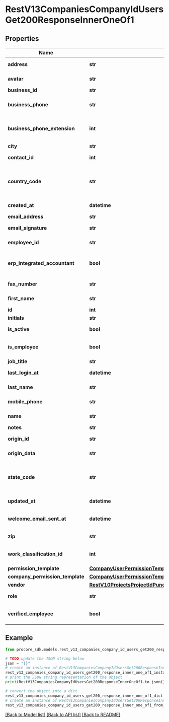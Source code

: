 # RestV13CompaniesCompanyIdUsersGet200ResponseInnerOneOf1


## Properties

Name | Type | Description | Notes
------------ | ------------- | ------------- | -------------
**address** | **str** | User address | [optional] 
**avatar** | **str** | User avatar url | [optional] 
**business_id** | **str** | Business id | [optional] 
**business_phone** | **str** | User business phone | [optional] 
**business_phone_extension** | **int** | User business phone extension | [optional] 
**city** | **str** | User city | [optional] 
**contact_id** | **int** | User Contact ID | [optional] 
**country_code** | **str** | User country code (ISO-3166 Alpha-2 format) | [optional] 
**created_at** | **datetime** | User created at | [optional] 
**email_address** | **str** | User email | [optional] 
**email_signature** | **str** | User email signature | [optional] 
**employee_id** | **str** | User employee id | [optional] 
**erp_integrated_accountant** | **bool** | User ERP integrated accountant status | [optional] 
**fax_number** | **str** | User fax number | [optional] 
**first_name** | **str** | User first name | [optional] 
**id** | **int** | User id | [optional] 
**initials** | **str** | User initials | [optional] 
**is_active** | **bool** | User active status | [optional] 
**is_employee** | **bool** | User employee status | [optional] 
**job_title** | **str** | User job title | [optional] 
**last_login_at** | **datetime** | User last login at | [optional] 
**last_name** | **str** | User last name | [optional] 
**mobile_phone** | **str** | User mobile phone | [optional] 
**name** | **str** | User full name | [optional] 
**notes** | **str** | User notes | [optional] 
**origin_id** | **str** | User origin id | [optional] 
**origin_data** | **str** | User origin data | [optional] 
**state_code** | **str** | User state code (ISO-3166 Alpha-2 format) | [optional] 
**updated_at** | **datetime** | User updated at | [optional] 
**welcome_email_sent_at** | **datetime** | User welcome email sent at | [optional] 
**zip** | **str** | User zip code | [optional] 
**work_classification_id** | **int** | Work classification id | [optional] 
**permission_template** | [**CompanyUserPermissionTemplate**](CompanyUserPermissionTemplate.md) |  | [optional] 
**company_permission_template** | [**CompanyUserPermissionTemplate**](CompanyUserPermissionTemplate.md) |  | [optional] 
**vendor** | [**RestV10ProjectsProjectIdPunchItemAssignmentsIdGet200ResponseVendor**](RestV10ProjectsProjectIdPunchItemAssignmentsIdGet200ResponseVendor.md) |  | [optional] 
**role** | **str** | Role of the User | [optional] 
**verified_employee** | **bool** | If a user is a verified employee | [optional] 

## Example

```python
from procore_sdk.models.rest_v13_companies_company_id_users_get200_response_inner_one_of1 import RestV13CompaniesCompanyIdUsersGet200ResponseInnerOneOf1

# TODO update the JSON string below
json = "{}"
# create an instance of RestV13CompaniesCompanyIdUsersGet200ResponseInnerOneOf1 from a JSON string
rest_v13_companies_company_id_users_get200_response_inner_one_of1_instance = RestV13CompaniesCompanyIdUsersGet200ResponseInnerOneOf1.from_json(json)
# print the JSON string representation of the object
print(RestV13CompaniesCompanyIdUsersGet200ResponseInnerOneOf1.to_json())

# convert the object into a dict
rest_v13_companies_company_id_users_get200_response_inner_one_of1_dict = rest_v13_companies_company_id_users_get200_response_inner_one_of1_instance.to_dict()
# create an instance of RestV13CompaniesCompanyIdUsersGet200ResponseInnerOneOf1 from a dict
rest_v13_companies_company_id_users_get200_response_inner_one_of1_from_dict = RestV13CompaniesCompanyIdUsersGet200ResponseInnerOneOf1.from_dict(rest_v13_companies_company_id_users_get200_response_inner_one_of1_dict)
```
[[Back to Model list]](../README.md#documentation-for-models) [[Back to API list]](../README.md#documentation-for-api-endpoints) [[Back to README]](../README.md)


